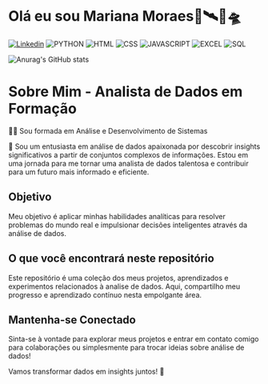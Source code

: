 
# Olá eu sou Mariana Moraes🔋🛰️🚀🛸
[![Linkedin](https://img.shields.io/badge/LinkedIn-0077B5?style=for-the-badge&logo=linkedin&logoColor=white)](https://www.linkedin.com/in/mariana-moraes-92a96726b?utm_source=share&utm_campaign=share_via&utm_content=profile&utm_medium=android_app) ![PYTHON](https://img.shields.io/badge/Python-14354C?style=for-the-badge&logo=python&logoColor=white)  ![HTML](https://img.shields.io/badge/HTML5-E34F26?style=for-the-badge&logo=html5&logoColor=white) ![CSS](https://img.shields.io/badge/CSS-239120?&style=for-the-badge&logo=css3&logoColor=white) ![JAVASCRIPT](https://img.shields.io/badge/JavaScript-F7DF1E?style=for-the-badge&logo=javascript&logoColor=black) ![EXCEL](https://img.shields.io/badge/Microsoft_Excel-217346?style=for-the-badge&logo=microsoft-excel&logoColor=white) ![SQL](https://img.shields.io/badge/MySQL-00000F?style=for-the-badge&logo=mysql&logoColor=white)


![Anurag's GitHub stats](https://github-readme-stats.vercel.app/api?username=anuraghazra&show_icons=true)

# Sobre Mim - Analista de Dados em Formação
 👩‍💻 Sou formada em Análise e Desenvolvimento de Sistemas
 
 👋 Sou um entusiasta em análise de dados apaixonada por descobrir insights significativos a partir de conjuntos complexos de informações. Estou em uma jornada para me tornar uma analista de dados talentosa e contribuir para um futuro mais informado e eficiente.

## Objetivo

Meu objetivo é aplicar minhas habilidades analíticas para resolver problemas do mundo real e impulsionar decisões inteligentes através da análise de dados.

## O que você encontrará neste repositório

Este repositório é uma coleção dos meus projetos, aprendizados e experimentos relacionados à analise de dados. Aqui, compartilho meu progresso e aprendizado contínuo nesta empolgante área.

## Mantenha-se Conectado


Sinta-se à vontade para explorar meus projetos e entrar em contato comigo para colaborações ou simplesmente para trocar ideias sobre análise de dados!

Vamos transformar dados em insights juntos! 🚀
